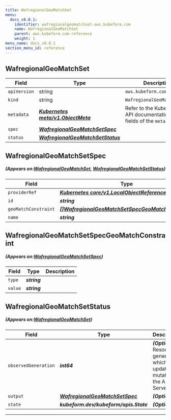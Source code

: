 ```yaml
---
title: WafregionalGeoMatchSet
menu:
  docs_v0.0.1:
    identifier: wafregionalgeomatchset-aws.kubeform.com
    name: WafregionalGeoMatchSet
    parent: aws.kubeform.com-reference
    weight: 1
menu_name: docs_v0.0.1
section_menu_id: reference
---
```


## WafregionalGeoMatchSet
| Field | Type | Description |
| ------ | ----- | ----------- |
| `apiVersion` | string | `aws.kubeform.com/v1alpha1` |
|    `kind` | string | `WafregionalGeoMatchSet` |
| `metadata` | ***[Kubernetes meta/v1.ObjectMeta](https://kubernetes.io/docs/reference/generated/kubernetes-api/v1.13/#objectmeta-v1-meta)***|Refer to the Kubernetes API documentation for the fields of the `metadata` field.|
| `spec` | ***[WafregionalGeoMatchSetSpec](#WafregionalGeoMatchSetSpec)***||
| `status` | ***[WafregionalGeoMatchSetStatus](#WafregionalGeoMatchSetStatus)***||
## WafregionalGeoMatchSetSpec
##### (Appears on:[WafregionalGeoMatchSet](#WafregionalGeoMatchSet), [WafregionalGeoMatchSetStatus](#WafregionalGeoMatchSetStatus))
| Field | Type | Description |
| ------ | ----- | ----------- |
| `providerRef` | ***[Kubernetes core/v1.LocalObjectReference](https://kubernetes.io/docs/reference/generated/kubernetes-api/v1.13/#localobjectreference-v1-core)***||
| `id` | ***string***||
| `geoMatchConstraint` | ***[[]WafregionalGeoMatchSetSpecGeoMatchConstraint](#WafregionalGeoMatchSetSpecGeoMatchConstraint)***| ***(Optional)*** |
| `name` | ***string***||
## WafregionalGeoMatchSetSpecGeoMatchConstraint
##### (Appears on:[WafregionalGeoMatchSetSpec](#WafregionalGeoMatchSetSpec))
| Field | Type | Description |
| ------ | ----- | ----------- |
| `type` | ***string***||
| `value` | ***string***||
## WafregionalGeoMatchSetStatus
##### (Appears on:[WafregionalGeoMatchSet](#WafregionalGeoMatchSet))
| Field | Type | Description |
| ------ | ----- | ----------- |
| `observedGeneration` | ***int64***| ***(Optional)*** Resource generation, which is updated on mutation by the API Server.|
| `output` | ***[WafregionalGeoMatchSetSpec](#WafregionalGeoMatchSetSpec)***| ***(Optional)*** |
| `state` | ***kubeform.dev/kubeform/apis.State***| ***(Optional)*** |
---
